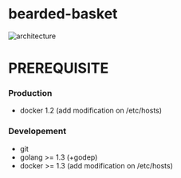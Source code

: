 bearded-basket
==============

![architecture](https://cloud.githubusercontent.com/assets/2647865/4824081/51a92f8a-5f56-11e4-8eb0-f0b978fba039.png)

PREREQUISITE
============

### Production

 - docker 1.2 (add modification on /etc/hosts)

### Developement

 - git
 - golang >= 1.3 (+godep)
 - docker >= 1.3 (add modification on /etc/hosts)
